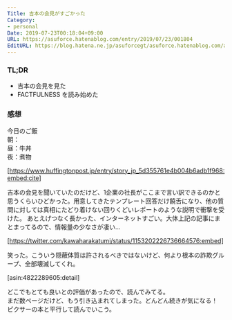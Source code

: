 ```yaml
---
Title: 吉本の会見がすごかった
Category:
- personal
Date: 2019-07-23T00:18:04+09:00
URL: https://asuforce.hatenablog.com/entry/2019/07/23/001804
EditURL: https://blog.hatena.ne.jp/asuforcegt/asuforce.hatenablog.com/atom/entry/26006613376244328
---
```


### TL;DR
- 吉本の会見を見た
- FACTFULNESS を読み始めた

### 感想
今日のご飯  
朝：  
昼：牛丼  
夜：煮物


[https://www.huffingtonpost.jp/entry/story_jp_5d355761e4b004b6adb1f968:embed:cite]


吉本の会見を聞いていたのだけど、1企業の社長がここまで言い訳できるのかと思うくらいひどかった。用意してきたテンプレート回答だけ饒舌になり、他の質問に対しては真相にたどり着けない回りくどいレポートのような説明で衝撃を受けた。
あとえげつなく長かった、インターネットすごい。大体上記の記事にまとまってるので、情報量の少なさが凄い…


[https://twitter.com/kawaharakatumi/status/1153202226736664576:embed]



笑った。こういう隠蔽体質は許されるべきではないけど、何より根本の詐欺グループ、全部壊滅してくれ。

[asin:4822289605:detail]

どこでもとても良いとの評価があったので、読んでみてる。  
まだ数ページだけど、もう引き込まれてしまった。どんどん続きが気になる！  
ピクサーの本と平行して読んでいこう。
